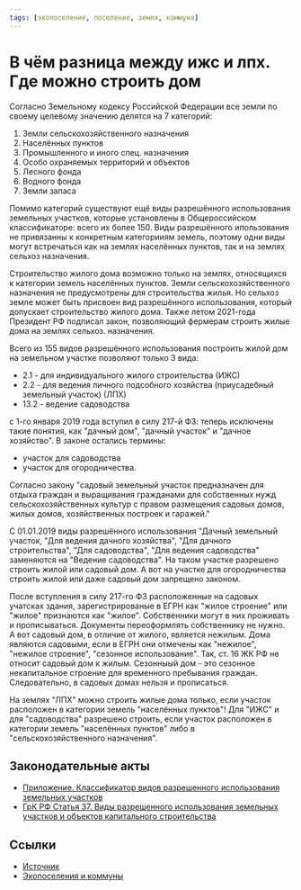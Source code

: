 ```yaml
---
tags: [экопоселение, поселение, земля, коммуна]
---
```

# В чём разница между ижс и лпх. Где можно строить дом

Согласно Земельному кодексу Российской Федерации все земли по своему целевому значению делятся на 7 категорий:

1. Земли сельскохозяйственного назначения
2. Населённых пунктов
3. Промышленного и иного спец. назначения
4. Особо охраняемых территорий и объектов
5. Лесного фонда
6. Водного фонда
7. Земли запаса

Помимо категорий существуют ещё виды разрешённого использования земельных участков, которые установлены в Общероссийском классификаторе: всего их более 150. Виды разрешённого ипользования не привязанны к конкретным категорииям земель, поэтому одни виды могут встречаться как на землях населённых пунктов, так и на землях сельхоз назначения.

Строительство жилого дома возможно только на землях, относящихся к категории земель населённых пунктов. Земли сельскохозяйственного назначения не предусмотрены для строительства жилья. Но сельхоз земле может быть присвоен вид разрешённого использования, который допускает строительство жилого дома. Также летом 2021-года Президент РФ подписал закон, позволяющий фермерам строить жилые дома на землях сельхоз. назначения.

Всего из 155 видов разрешённого использования построить жилой дом на земельном участке позволяют только 3 вида:

- 2.1 - для индивидуального жилого строительства (ИЖС)
- 2.2 - для ведения личного подсобного хозяйства (приусадебный земельный участок) (ЛПХ)
- 13.2 - ведение садоводства

с 1-го января 2019 года вступил в силу 217-й ФЗ: теперь исключены такие понятия, как "дачный дом", "дачный участок" и "дачное хозяйство". В законе остались термины:

- участок для садоводства
- участок для огородничества.

Согласно закону "садовый земельный участок предназначен для отдыха граждан и выращивания гражданами для собственных нужд сельскохозяйственных культур с правом размещения садовых домов, жилых домов, хозяйственных построек и гаражей."

С 01.01.2019 виды разрешённого использования "Дачный земельный участок, "Для ведения дачного хозяйства", "Для дачного строительства", "Для садоводства", "Для ведения садоводства" заменяются на "Ведение садоводства". На таком участке разрешено строить жилой или садовый дом. А вот на участке для огородничества строить жилой или даже садовый дом запрещено законом.

После вступления в силу 217-го ФЗ расположенные на садовых учатсках здания, зарегистрированые в ЕГРН как "жилое строение" или "жилое" признаются как "жилое". Собственники могут в них проживать и прописываться. Документы переоформлять собственнику не нужно. А вот садовый дом, в отличие от жилого, является нежилым. Дома являются садовыми, если в ЕГРН они отмечены как "нежилое", "нежилое строение", "сезонное использование". Так, ст. 16 ЖК РФ не относит садовый дом к жилым. Сезонныый дом - это сезонное некапитальное строение для временного пребывания граждан. Следовательно, в садовых домах нельзя и прописаться.

На землях "ЛПХ" можно строить жилые дома только, если участок расположен в категории земель "населённых пунктов"! Для "ИЖС" и для "садоводства" разрешено строить, если участок расположен в категории земель "населённых пунктов" либо в "сельскохозяйственного назначения".

## Законодательные акты

- [Приложение. Классификатор видов разрешенного использования земельных участков](https://base.garant.ru/70736874/53f89421bbdaf741eb2d1ecc4ddb4c33/)
- [ГрК РФ Статья 37. Виды разрешенного использования земельных участков и объектов капитального строительства](http://www.consultant.ru/document/cons_doc_LAW_51040/39dc72c976ad75cbd1bbdc145ebfc7388c21062e/)

## Ссылки

- [Источник](https://youtu.be/a7oJpOE9VYc)
- [Экопоселения и коммуны](Экопоселения%20и%20коммуны.md)
